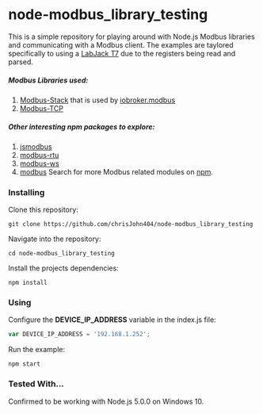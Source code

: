 # node-modbus_library_testing

This is a simple repository for playing around with Node.js Modbus libraries and communicating with a Modbus client.  The examples are taylored specifically to using a [LabJack T7](https://labjack.com/products/t7) due to the registers being read and parsed.

##### Modbus Libraries used:
1. [Modbus-Stack](https://www.npmjs.com/package/modbus-stack) that is used by [iobroker.modbus](https://www.npmjs.com/package/iobroker.modbus)
2. [Modbus-TCP](https://www.npmjs.com/package/modbus-tcp)

##### Other interesting npm packages to explore:
1. [jsmodbus](https://www.npmjs.com/package/jsmodbus)
2. [modbus-rtu](https://www.npmjs.com/package/modbus-rtu)
3. [modbus-ws](https://www.npmjs.com/package/modbus-ws)
4. [modbus](https://www.npmjs.com/package/modbus)
Search for more Modbus related modules on [npm](https://www.npmjs.com/browse/keyword/modbus).

### Installing
Clone this repository:
```
git clone https://github.com/chrisJohn404/node-modbus_library_testing
```
Navigate into the repository:
```
cd node-modbus_library_testing
```
Install the projects dependencies:
```
npm install
```

### Using
Configure the **DEVICE_IP_ADDRESS** variable in the index.js file:
```javascript
var DEVICE_IP_ADDRESS = '192.168.1.252';
```
Run the example:
```
npm start
```

### Tested With...
Confirmed to be working with Node.js 5.0.0 on Windows 10.
